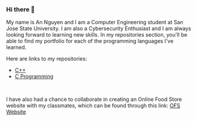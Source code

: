 ### Hi there 👋

My name is An Nguyen and I am a Computer Engineering student at San Jose State University. I am also a Cybersecurity Enthusiast and I am always looking forward to learning new skills. In my repositories section, you'll be able to find my portfolio for each of the programming languages I've learned.

Here are links to my repositories: 
* [C++](https://github.com/TenaCity23/CPP)
* [C Programming](https://github.com/TenaCity23/c_programming)

<br>

I have also had a chance to collaborate in creating an Online Food Store website with my classmates, which can be found through this link: [OFS Website](https://github.com/venajustin/OnlineFoodStore)
